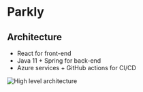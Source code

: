 # Parkly

## Architecture

- React for front-end
- Java 11 + Spring for back-end
- Azure services + GitHub actions for CI/CD

![High level architecture](https://user-images.githubusercontent.com/58327711/151840854-0d2a321f-72e2-46d4-8afe-ad46d39832eb.png "uml")
